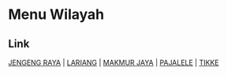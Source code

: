 # Menu Wilayah

## Link

[JENGENG RAYA](https://github.com/gigit-pemilu/pemilu-2024-76-sulawesi-barat/tree/main/pileg-dpr/hitung-suara/sub/76-sulawesi-barat/sub/01-pasangkayu/sub/08-tikke-raya/sub/2005-jengeng-raya)
 | 
[LARIANG](https://github.com/gigit-pemilu/pemilu-2024-76-sulawesi-barat/tree/main/pileg-dpr/hitung-suara/sub/76-sulawesi-barat/sub/01-pasangkayu/sub/08-tikke-raya/sub/2003-lariang)
 | 
[MAKMUR JAYA](https://github.com/gigit-pemilu/pemilu-2024-76-sulawesi-barat/tree/main/pileg-dpr/hitung-suara/sub/76-sulawesi-barat/sub/01-pasangkayu/sub/08-tikke-raya/sub/2002-makmur-jaya)
 | 
[PAJALELE](https://github.com/gigit-pemilu/pemilu-2024-76-sulawesi-barat/tree/main/pileg-dpr/hitung-suara/sub/76-sulawesi-barat/sub/01-pasangkayu/sub/08-tikke-raya/sub/2004-pajalele)
 | 
[TIKKE](https://github.com/gigit-pemilu/pemilu-2024-76-sulawesi-barat/tree/main/pileg-dpr/hitung-suara/sub/76-sulawesi-barat/sub/01-pasangkayu/sub/08-tikke-raya/sub/2001-tikke)

